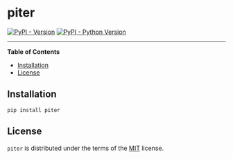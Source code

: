 # piter

[![PyPI - Version](https://img.shields.io/pypi/v/piter.svg)](https://pypi.org/project/piter)
[![PyPI - Python Version](https://img.shields.io/pypi/pyversions/piter.svg)](https://pypi.org/project/piter)

-----

**Table of Contents**

- [Installation](#installation)
- [License](#license)

## Installation

```console
pip install piter
```

## License

`piter` is distributed under the terms of the [MIT](https://spdx.org/licenses/MIT.html) license.
